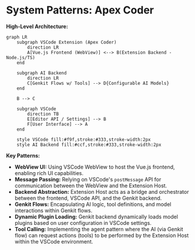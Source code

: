 <!-- Version: 1.0 | Last Updated: 2025-07-04 -->

# System Patterns: Apex Coder

**High-Level Architecture:**

```mermaid
graph LR
    subgraph VSCode Extension (Apex Coder)
        direction LR
        A[Vue.js Frontend (WebView)] <--> B(Extension Backend - Node.js/TS)
    end

    subgraph AI Backend
        direction LR
        C[Genkit Flows w/ Tools] --> D{Configurable AI Models}
    end

    B --> C

    subgraph VSCode
        direction TB
        E[Editor API / Settings] --> B
        F[User Interface] --> A
    end

    style VSCode fill:#f9f,stroke:#333,stroke-width:2px
    style AI Backend fill:#ccf,stroke:#333,stroke-width:2px
```

**Key Patterns:**
- **WebView UI:** Using VSCode WebView to host the Vue.js frontend, enabling rich UI capabilities.
- **Message Passing:** Relying on VSCode's `postMessage` API for communication between the WebView and the Extension Host.
- **Backend Abstraction:** Extension Host acts as a bridge and orchestrator between the frontend, VSCode API, and the Genkit backend.
- **Genkit Flows:** Encapsulating AI logic, tool definitions, and model interactions within Genkit flows.
- **Dynamic Plugin Loading:** Genkit backend dynamically loads model plugins based on user configuration in VSCode settings.
- **Tool Calling:** Implementing the agent pattern where the AI (via Genkit flow) can request actions (tools) to be performed by the Extension Host within the VSCode environment.